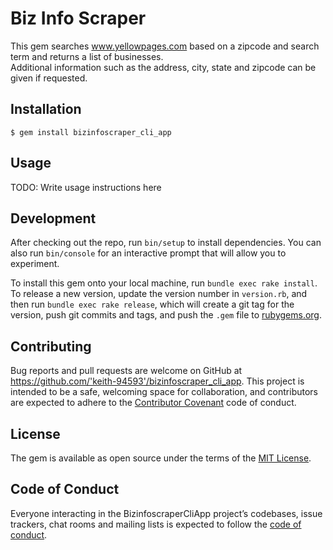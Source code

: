 # Biz Info Scraper

This gem searches www.yellowpages.com based on a zipcode and search term and returns a list of businesses.  
Additional information such as the address, city, state and zipcode can be given if requested.

## Installation

    $ gem install bizinfoscraper_cli_app

## Usage

TODO: Write usage instructions here

## Development

After checking out the repo, run `bin/setup` to install dependencies. You can also run `bin/console` for an interactive prompt that will allow you to experiment.

To install this gem onto your local machine, run `bundle exec rake install`. To release a new version, update the version number in `version.rb`, and then run `bundle exec rake release`, which will create a git tag for the version, push git commits and tags, and push the `.gem` file to [rubygems.org](https://rubygems.org).

## Contributing

Bug reports and pull requests are welcome on GitHub at https://github.com/'keith-94593'/bizinfoscraper_cli_app. This project is intended to be a safe, welcoming space for collaboration, and contributors are expected to adhere to the [Contributor Covenant](http://contributor-covenant.org) code of conduct.

## License

The gem is available as open source under the terms of the [MIT License](https://opensource.org/licenses/MIT).

## Code of Conduct

Everyone interacting in the BizinfoscraperCliApp project’s codebases, issue trackers, chat rooms and mailing lists is expected to follow the [code of conduct](https://github.com/'keith-94593'/bizinfoscraper_cli_app/blob/master/CODE_OF_CONDUCT.md).
